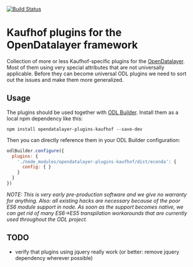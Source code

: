 [![Build Status](https://travis-ci.org/Galeria-Kaufhof/opendatalayer-plugins-kaufhof.svg?branch=master)](https://travis-ci.org/Galeria-Kaufhof/opendatalayer-plugins-kaufhof)

# Kaufhof plugins for the OpenDatalayer framework
Collection of more or less Kaufhof-specific plugins for the [OpenDatalayer](https://github.com/ryx/opendatalayer).
Most of them using very special attributes that are not universally applicable. Before they can become universal
ODL plugins we need to sort out the issues and make them more generalized.

## Usage
The plugins should be used together with [ODL Builder](https://github.com/ryx/opendatalayer-builder).
Install them as a local npm dependency like this:

    npm install opendatalayer-plugins-kaufhof --save-dev

Then you can directly reference them in your ODL Builder configuration:

```javascript
odlBuilder.configure({
  plugins: {
    './node_modules/opendatalayer-plugins-kaufhof/dist/econda': {
      config: { }
    }
  }
})
```

*NOTE: This is very early pre-production software and we give no warranty for anything. Also: all existing hacks are
necessary because of the poor ES6 module support in node. As soon as the support becomes native,
we can get rid of many ES6->ES5 transpilation workarounds that are currently used throughout the ODL project.*

## TODO
- verify that plugins using jquery really work (or better: remove jquery dependency wherever possible)
